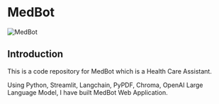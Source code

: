 # MedBot
![MedBot](https://ibb.co/qrZ18Pp)

## Introduction
This is a code repository for MedBot which is a Health Care Assistant.

Using Python, Streamlit, Langchain, PyPDF, Chroma, OpenAI Large Language Model, I have built MedBot Web Application.
